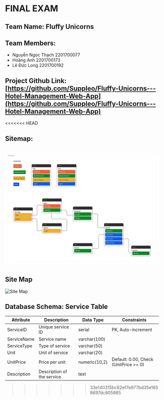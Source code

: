 # FINAL EXAM

## Team Name: Fluffy Unicorns

## Team Members:

- Nguyễn Ngọc Thạch 2201700077
- Hoàng Anh 2201700173
- Lê Đức Long 2201700192

## Project Github Link: [https://github.com/Suppleo/Fluffy-Unicorns---Hotel-Management-Web-App](https://github.com/Suppleo/Fluffy-Unicorns---Hotel-Management-Web-App)

<<<<<<< HEAD
## Sitemap:
![Sitemap of Fluffy Unicorns' Hotel Management Web App](sitemap.jpg)
=======
## Site Map
![Site Map](https://github.com/user-attachments/assets/2638283b-dec5-4443-8ecc-aff2086e7670)

## Database Schema: Service Table

| Attribute     | Description             | Data Type       | Constraints                             |
|---------------|-------------------------|-----------------|-----------------------------------------|
| ServiceID     | Unique service ID       | serial          | PK, Auto-increment                     |
| ServiceName   | Service name            | varchar(100)    |                                         |
| ServiceType   | Type of service         | varchar(50)     |                                         |
| Unit          | Unit of service         | varchar(20)     |                                         |
| UnitPrice     | Price per unit          | numeric(10,2)   | Default: 0.00, Check (UnitPrice >= 0)  |
| Description   | Description of the service | text          |
>>>>>>> 33e140315bc62ef7e977bd35e1658697dc805885
